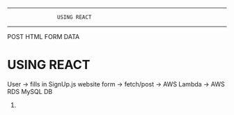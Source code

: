 ________________________________________________________

                    USING REACT
________________________________________________________

POST HTML FORM DATA

# USING REACT
User -> fills in SignUp.js website form -> fetch/post -> AWS Lambda -> AWS RDS MySQL DB

1. 